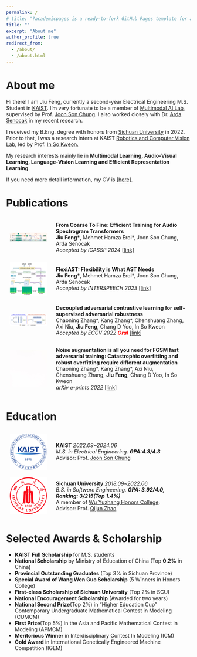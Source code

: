 ```yaml
---
permalink: /
# title: "?academicpages is a ready-to-fork GitHub Pages template for academic personal websites"
title: ""
excerpt: "About me"
author_profile: true
redirect_from: 
  - /about/
  - /about.html
---
```


About me
======
Hi there! I am Jiu Feng, currently a second-year Electrical Engineering M.S. Student in [KAIST](https://www.kaist.ac.kr/en/).
 I’m very fortunate to be a member of [Multimodal AI Lab](https://mmai.io/), supervised by Prof. [Joon Son Chung](http://mm.kaist.ac.kr/joon/). I also worked closely with Dr. [Arda Senocak](https://ardasnck.github.io/) in my recent research.

I received my B.Eng. degree with honors from [Sichuan University](https://en.scu.edu.cn/) in 2022. Prior to that, I was a research intern at KAIST [Robotics and Computer Vision Lab](http://rcv.kaist.ac.kr/), led by Prof. [In So Kweon.](https://scholar.google.com/citations?user=XA8EOlEAAAAJ&hl=en)

My research interests mainly lie in **Multimodal Learning, Audio-Visual Learning, Language-Vision Learning and Efficient Representation Learning**.

If you need more detail information, my CV is [[here]](/files/CV_JiuFeng.pdf).

Publications
======
<style>
.flex-container {
  display: flex;
  align-items: center;
}

.flex-container > div {
  margin: 10px;
  padding:5px;
  align-items: flex-start;
}

.flex-container img {
      max-width: 20%; /* 设置图片最大宽度，根据需要进行调整 */
      margin: 10px;
      /* margin-left: 20px; 图片右边距，可以根据需要调整 */
      /* margin-top: 15px; 图片右边距，可以根据需要调整 */
    }
</style>


<div class="flex-container">
  <img src="images/ReAST.png" alt="pic">
  <div>
  <b>From Coarse To Fine: Efficient Training for Audio Spectrogram Transformers</b> <br>
  <b>Jiu Feng*</b>, Mehmet Hamza Erol*, Joon Son Chung, Arda Senocak <br>
  <i>Accepted by ICASSP 2024</i>
  <a href="https://arxiv.org/pdf/2401.08415">[link]</a> <br> 
  </div>
</div>

<div class="flex-container">
  <img src="images/FlexiAST.png" alt="pic">
  <div>
  <b>FlexiAST: Flexibility is What AST Needs</b> <br>
  <b>Jiu Feng*</b>, Mehmet Hamza Erol*, Joon Son Chung, Arda Senocak <br>
  <i>Accepted by INTERSPEECH 2023</i> 
  <a href="https://arxiv.org/pdf/2307.09286">[link]</a>
  <br>
  </div>
</div>

<div class="flex-container">
  <img src="images/ECCV2022.png" alt="pic">
  <div>
  <b>Decoupled adversarial contrastive learning for self-supervised adversarial robustness</b> <br>
  Chaoning Zhang*, Kang Zhang*, Chenshuang Zhang, Axi Niu, <b>Jiu Feng</b>, Chang D Yoo, In So Kweon <br>
  <i>Accepted by ECCV 2022 <p style="color:red;display: inline;"> <b>Oral</b> </p> </i> <a href="https://arxiv.org/pdf/2207.10899">[link]</a>
  <!-- <a href="https://arxiv.org/pdf/2307.09286">[Link]</a>  -->
  </div>
</div>

<div class="flex-container">
  <img src="images/white.jpeg" alt="pic">
  <div>
  <b>	Noise augmentation is all you need for FGSM fast adversarial training: Catastrophic overfitting and robust overfitting require different augmentation</b> <br>
  Chaoning Zhang*, Kang Zhang*, Axi Niu, Chenshuang Zhang,  <b>Jiu Feng</b>, Chang D Yoo, In So Kweon <br>
  <i>arXiv e-prints 2022</i> <a href="https://jiufengsc.github.io/files/Noise_Augmentation_Is_All_You_Need_For_FGSM_Fast_A.pdf">[link]</a>
  <!-- <a href="https://deepai.org/publication/noise-augmentation-is-all-you-need-for-fgsm-fast-adversarial-training-catastrophic-overfitting-and-robust-overfitting-require-different-augmentation">[Link]</a>  -->
  </div>
</div>

Education
======
<div class="flex-container">
  <img src="images/KAIST_logo.png" alt="pic" width="120">
  <div>
  <b>KAIST</b> <i> 2022.09~2024.06</i><br>
  <i>M.S. in Electrical Engineering. <b>GPA:4.3/4.3</b></i><br>
  Advisor: Prof. <a href="http://mm.kaist.ac.kr/joon/">Joon Son Chung</a>  <br>
  </div>
</div>

<div class="flex-container">
  <img src="images/SCU.png" alt="pic" width="120">
  <div>
  <b>Sichuan University</b> <i>2018.09~2022.06</i><br>
  <i>B.S. in Software Engineering. <b>GPA: 3.92/4.0, Ranking: 3/215(Top 1.4%)</b> </i> <br>
  A member of <a href="https://en.wikipedia.org/wiki/Wu_Yuzhang_Honors_College">Wu Yuzhang Honors College</a>.<br>
  Advisor: Prof. <a href="https://scholar.google.com/citations?hl=en&user=c2fckoYAAAAJ">Qijun Zhao</a>  <br>
  </div>
</div>


Selected Awards & Scholarship
======
- **KAIST Full Scholarship** for M.S. students<br>
- **National Scholarship** by Ministry of Education of China (Top **0.2%** in China)<br>
- **Provincial Outstanding Graduates** (Top 3% in Sichuan Province)<br>
- **Special Award of Wang Wen Guo Scholarship** (5 Winners in Honors College)<br>
- **First-class Scholarship of Sichuan University** (Top 2% in SCU)<br>
- **National Encouragement Scholarship** (Awarded for two years)<br>
- **National Second Prize**(Top 2%) in “Higher Education Cup” Contemporary Undergraduate Mathematical Contest in Modeling (CUMCM)<br>
- **First Prize**(Top 5%) in the Asia and Pacific Mathematical Contest in Modeling (APMCM)<br>
- **Meritorious Winner** in Interdisciplinary Contest In Modeling (ICM)<br>
- **Gold Award** in International Genetically Engineered Machine Competition (IGEM)<br>

<div hidden  style="width:50%;">
<!-- <a href="http://www.clustrmaps.com/map/Jiufengsc.github.io" title="Visit tracker for Jiufengsc.github.io"><img src="//www.clustrmaps.com/map_v2.png?d=WU1e21Wr3it5EdEPQQ961ysHrThSFB_sAcHq5P0B1DA" /></a> -->
<script type="text/javascript" id="clustrmaps" src="//clustrmaps.com/map_v2.js?d=WU1e21Wr3it5EdEPQQ961ysHrThSFB_sAcHq5P0B1DA"></script>
<script type="text/javascript" src="//rf.revolvermaps.com/0/0/7.js?i=5iffew9vddy&amp;m=0&amp;c=ff0000&amp;cr1=ffffff&amp;sx=0" async="async"></script>
<!-- Google tag (gtag.js) -->
<script async src="https://www.googletagmanager.com/gtag/js?id=G-MPEZ7VWJR6"></script>
<script>
  window.dataLayer = window.dataLayer || [];
  function gtag(){dataLayer.push(arguments);}
  gtag('js', new Date());

  gtag('config', 'G-MPEZ7VWJR6');
</script>
</div>

